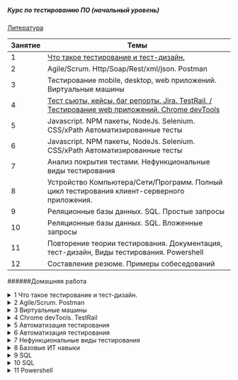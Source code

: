 ##### Курс по тестированию ПО (начальный уровень)

[Литература ](https://github.com/bezrukovyura/QaCourse/blob/master/Literature/list.md "Книги для изучения тестирования ПО")

|Занятие  | Темы |
| ------------- | ------------- |
| 1  |  [Что такое тестирование и тест-дизайн.](https://github.com/bezrukovyura/QaCourse/tree/master/Lesson1 "Книги для изучения тестирования ПО") |
| 2  | Agile/Scrum. Http/Soap/Rest/xml/json. Postman |
| 3  | Тестирование mobile, desktop, web приложений. Виртуальные машины |
| 4  |[Тест сьюты, кейсы, баг репорты. Jira. TestRail. / Тестирование web приложений. Chrome devTools](https://github.com/bezrukovyura/QaCourse/tree/master/Lesson1 "Создание тест-кейсов и баг-репортов на практических примерах")|
| 5  | Javascript. NPM пакеты, NodeJs. Selenium. CSS/xPath Автоматизированные тесты |
| 6  | Javascript. NPM пакеты, NodeJs. Selenium. CSS/xPath Автоматизированные тесты |
| 7  | Анализ покрытия тестами. Нефункциональные виды тестирования |
| 8  | Устройство Компьютера/Сети/Программ. Полный цикл тестирования клиент-серверного приложения. |
| 9  | Реляционные базы данных. SQL. Простые запросы |
| 10  | Реляционные базы данных. SQL. Вложенные запросы |
| 11  | Повторение теории тестирования. Документация, тест-дизайн, Виды тестирования. Powershell |
| 12  | Составление резюме. Примеры собеседований  |

######Домашняя работа

<details>
  <summary>1 Что такое тестирование и тест-дизайн.</summary>
  
  1. 10-63 Савин.  Тестирование dot com
  2. Сделать шааблонный вариант тест-кейса в excel
  3. Написать тесты как минимум с помощью 4х видов тест-дизайна https://codepen.io/bezrukovyra/full/OJLKyqe
  
</details>

<details>
  <summary>2 Agile/Scrum. Postman</summary>

  1. 67-131 Савин.  Тестирование dot com
  2. Установить Postman
  3. Написать тесты api формы входа через postman 

  https://github.com/bezrukovyura/QaCourse/tree/master/Lesson2
  https://learning.getpostman.com/docs/postman/scripts/test-scripts/
  https://learning.getpostman.com/docs/postman/scripts/test-examples/
</details>

<details>
  <summary>3 Виртуальные машины</summary>

  1. 131-136 Савин.  Тестирование dot com
  2. Установите две vm (windows и android)
  3. Настройте локальную сеть между ними
</details>

<details>
  <summary>4 Chrome devTools. TestRail</summary>

  1. 139-169 Савин.  Тестирование dot com
  2. Проанализировать сайт mail.ru с помощью консоли разработчика
  3. Зарегистрироваться в TestRail, изучить возможности ситемы.
</details>

<details>
  <summary>5 Автоматизация тестирования</summary>

  1. Прочитать об основах js https://learn.javascript.ru/first-steps
  2. Установить Node js, в консоле браузера найти простые числа от 0 до 1000 и сохранить их в массив.
  3. Заполнить PageObject для примера через css и xPath.
</details>

<details>
  <summary>6 Автоматизация тестирования</summary>

  1. Куликов. Тестирование 257 - 280.
  2. Написать тесты для страницы
  3. Разобраться с устройством проекта https://github.com/bezrukovyura/typescript-selenium
</details>

<details>
  <summary>7 Нефункциональные виды тестирования</summary>

  1. 169-257 Савин.  Тестирование dot com
  3. Прочитать https://livetyping.com/ru/blog/chto-nuzhno-znat-i-umet-chtoby-rabotat-testirovshikom
  2. Придумать нефункциональные тесты для карандаша.
</details>


<details>
  <summary>8 Базовые ИТ навыки</summary>
  
  1. 257-308 Савин.  Тестирование dot com
  2. Нарисовать модель локальной сети в своей квартире со всеми устройстваи и их ip
  3. Настроить отображение метрик по загрузке жесткого диска и ЦП.
</details>

<details>
  <summary>9 SQL</summary>
  
  1. Установить denwer
  2. Прочитать https://habr.com/ru/post/123636/
  3. выполнить задание

Создать БД, в ней создать таблицы:

Phones

|  id(Int IA) |name(Text)   |
|---|---|
| 1  | Iphone 0  | 
| 2  | Iphone 3  | 
| 3  | Galaxy  | 

shop1

|  id(Int IA) |idPhone(Text)   | sales(Int)   |
|---|---|---|
| 1  | 1 | 33 |
| 2  | 3  | 24|

shop2

|  id(Int IA) |idPhone(Text)   | sales(Int)   |
|---|---|---|
| 1  | 1 | 6 |
| 2  | 2  | 3|


--- Написать запрос sql, который сформирует таблицу и отсортирует по количеству продаж

|Phones.name | shop1.sales  |
|---|---|
|   |  
</details>

<details>
  <summary>10 SQL</summary>
  
  1. Прочитать http://barbaricqa.com/blog/wp-content/uploads/2013/10/SQL-Joins-visualisation.jpeg
  2. Придумать базу данных для любой предметной области не менее 4х таблиц
  3. Сделать вложенный запрос для поиска информации в базе данных

</details>


<details>
  <summary>11 Powershell</summary>
  
  1. Прочитать https://habr.com/ru/post/242425/
  2. Написать скрипт удаления файлов из папки, которые старше 20 минут
  3. С помощью ps открывать txt файл и заменять все номера телефонов строкой "111-11-11"

</details>
